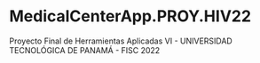 # MedicalCenterApp.PROY.HIV22
Proyecto Final de Herramientas Aplicadas VI -  UNIVERSIDAD TECNOLÓGICA DE PANAMÁ - FISC 2022
